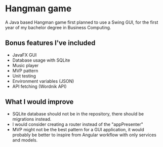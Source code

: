 # Hangman game

A Java based Hangman game first planned to use a Swing GUI, for the first year of my bachelor degree in Business Computing.

## Bonus features I've included
- JavaFX GUI
- Database usage with SQLite
- Music player
- MVP pattern
- Unit testing
- Environment variables (JSON)
- API fetching (Wordnik API)

## What I would improve
- SQLite database should not be in the repository, there should be migrations instead.
- I would consider creating a router instead of the "appPresenter"
- MVP might not be the best pattern for a GUI application, it would probably be better to inspire from Angular workflow with only services and models.
